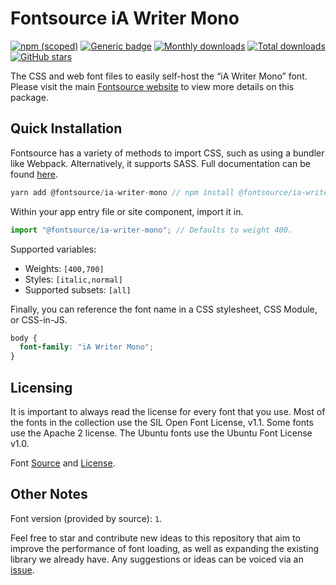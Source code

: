 # Fontsource iA Writer Mono

[![npm (scoped)](https://img.shields.io/npm/v/@fontsource/ia-writer-mono?color=brightgreen)](https://www.npmjs.com/package/@fontsource/ia-writer-mono) [![Generic badge](https://img.shields.io/badge/fontsource-passing-brightgreen)](https://github.com/fontsource/fontsource) [![Monthly downloads](https://badgen.net/npm/dm/@fontsource/ia-writer-mono)](https://github.com/fontsource/fontsource) [![Total downloads](https://badgen.net/npm/dt/@fontsource/ia-writer-mono)](https://github.com/fontsource/fontsource) [![GitHub stars](https://img.shields.io/github/stars/fontsource/fontsource.svg?style=social&label=Star)](https://github.com/fontsource/fontsource/stargazers)

The CSS and web font files to easily self-host the “iA Writer Mono” font. Please visit the main [Fontsource website](https://fontsource.org/fonts/ia-writer-mono) to view more details on this package.

## Quick Installation

Fontsource has a variety of methods to import CSS, such as using a bundler like Webpack. Alternatively, it supports SASS. Full documentation can be found [here](https://fontsource.org/docs/introduction).

```javascript
yarn add @fontsource/ia-writer-mono // npm install @fontsource/ia-writer-mono
```

Within your app entry file or site component, import it in.

```javascript
import "@fontsource/ia-writer-mono"; // Defaults to weight 400.
```

Supported variables:

- Weights: `[400,700]`
- Styles: `[italic,normal]`
- Supported subsets: `[all]`

Finally, you can reference the font name in a CSS stylesheet, CSS Module, or CSS-in-JS.

```css
body {
  font-family: "iA Writer Mono";
}
```



## Licensing

It is important to always read the license for every font that you use.
Most of the fonts in the collection use the SIL Open Font License, v1.1. Some fonts use the Apache 2 license. The Ubuntu fonts use the Ubuntu Font License v1.0.

Font [Source](https://github.com/iaolo/iA-Fonts/tree/master/iA%20Writer%20Mono) and [License](https://github.com/iaolo/iA-Fonts/blob/master/iA%20Writer%20Mono/LICENSE.md).

## Other Notes

Font version (provided by source): `1`.

Feel free to star and contribute new ideas to this repository that aim to improve the performance of font loading, as well as expanding the existing library we already have. Any suggestions or ideas can be voiced via an [issue](https://github.com/fontsource/fontsource/issues).

